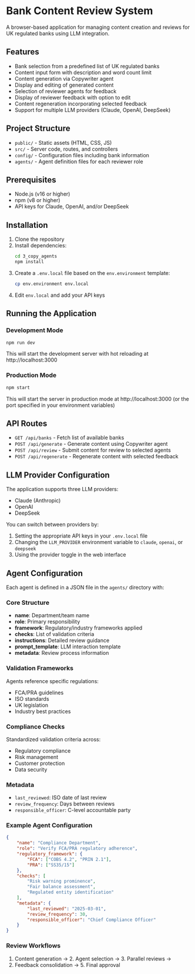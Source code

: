 # Bank Content Review System

A browser-based application for managing content creation and reviews for UK regulated banks using LLM integration.

## Features

- Bank selection from a predefined list of UK regulated banks
- Content input form with description and word count limit
- Content generation via Copywriter agent
- Display and editing of generated content
- Selection of reviewer agents for feedback
- Display of reviewer feedback with option to edit
- Content regeneration incorporating selected feedback
- Support for multiple LLM providers (Claude, OpenAI, DeepSeek)

## Project Structure

- `public/` - Static assets (HTML, CSS, JS)
- `src/` - Server code, routes, and controllers
- `config/` - Configuration files including bank information
- `agents/` - Agent definition files for each reviewer role

## Prerequisites

- Node.js (v16 or higher)
- npm (v8 or higher)
- API keys for Claude, OpenAI, and/or DeepSeek

## Installation

1. Clone the repository
2. Install dependencies:
   ```bash
   cd 3_copy_agents
   npm install
   ```
3. Create a `.env.local` file based on the `env.environment` template:
   ```bash
   cp env.environment env.local
   ```
4. Edit `env.local` and add your API keys

## Running the Application

### Development Mode

```bash
npm run dev
```

This will start the development server with hot reloading at http://localhost:3000

### Production Mode

```bash
npm start
```

This will start the server in production mode at http://localhost:3000 (or the port specified in your environment variables)

## API Routes

- `GET /api/banks` - Fetch list of available banks
- `POST /api/generate` - Generate content using Copywriter agent
- `POST /api/review` - Submit content for review to selected agents
- `POST /api/regenerate` - Regenerate content with selected feedback

## LLM Provider Configuration

The application supports three LLM providers:
- Claude (Anthropic)
- OpenAI
- DeepSeek

You can switch between providers by:
1. Setting the appropriate API keys in your `.env.local` file
2. Changing the `LLM_PROVIDER` environment variable to `claude`, `openai`, or `deepseek`
3. Using the provider toggle in the web interface

## Agent Configuration

Each agent is defined in a JSON file in the `agents/` directory with:

### Core Structure
- **name**: Department/team name
- **role**: Primary responsibility
- **framework**: Regulatory/industry frameworks applied
- **checks**: List of validation criteria
- **instructions**: Detailed review guidance
- **prompt_template**: LLM interaction template
- **metadata**: Review process information

### Validation Frameworks
Agents reference specific regulations:
- FCA/PRA guidelines
- ISO standards
- UK legislation
- Industry best practices

### Compliance Checks
Standardized validation criteria across:
- Regulatory compliance
- Risk management
- Customer protection
- Data security

### Metadata
- `last_reviewed`: ISO date of last review
- `review_frequency`: Days between reviews
- `responsible_officer`: C-level accountable party

### Example Agent Configuration
```json
{
    "name": "Compliance Department",
    "role": "Verify FCA/PRA regulatory adherence",
    "regulatory_framework": {
        "FCA": ["COBS 4.2", "PRIN 2.1"],
        "PRA": ["SS35/15"]
    },
    "checks": [
        "Risk warning prominence",
        "Fair balance assessment",
        "Regulated entity identification"
    ],
    "metadata": {
        "last_reviewed": "2025-03-01",
        "review_frequency": 30,
        "responsible_officer": "Chief Compliance Officer"
    }
}
```

### Review Workflows
1. Content generation → 2. Agent selection → 3. Parallel reviews → 
4. Feedback consolidation → 5. Final approval
